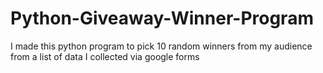 # Python-Giveaway-Winner-Program
 I made this python program to pick 10 random winners from my audience from a list of data I collected via google forms
